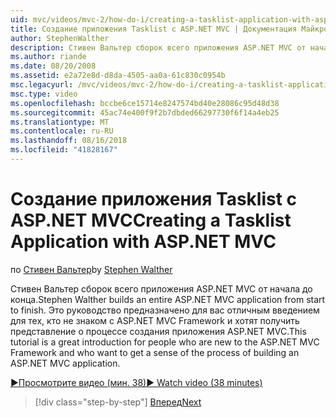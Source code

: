 ```yaml
---
uid: mvc/videos/mvc-2/how-do-i/creating-a-tasklist-application-with-aspnet-mvc
title: Создание приложения Tasklist с ASP.NET MVC | Документация Майкрософт
author: StephenWalther
description: Стивен Вальтер сборок всего приложения ASP.NET MVC от начала до конца. Это руководство является отличным введением для тех, кто еще не работали с ASP.NET MV...
ms.author: riande
ms.date: 08/20/2008
ms.assetid: e2a72e8d-d8da-4505-aa0a-61c830c0954b
msc.legacyurl: /mvc/videos/mvc-2/how-do-i/creating-a-tasklist-application-with-aspnet-mvc
msc.type: video
ms.openlocfilehash: bccbe6ce15714e8247574bd40e28086c95d48d38
ms.sourcegitcommit: 45ac74e400f9f2b7dbded66297730f6f14a4eb25
ms.translationtype: MT
ms.contentlocale: ru-RU
ms.lasthandoff: 08/16/2018
ms.locfileid: "41828167"
---
```

<a name="creating-a-tasklist-application-with-aspnet-mvc"></a><span data-ttu-id="f5d00-104">Создание приложения Tasklist с ASP.NET MVC</span><span class="sxs-lookup"><span data-stu-id="f5d00-104">Creating a Tasklist Application with ASP.NET MVC</span></span>
====================
<span data-ttu-id="f5d00-105">по [Стивен Вальтер](https://github.com/StephenWalther)</span><span class="sxs-lookup"><span data-stu-id="f5d00-105">by [Stephen Walther](https://github.com/StephenWalther)</span></span>

<span data-ttu-id="f5d00-106">Стивен Вальтер сборок всего приложения ASP.NET MVC от начала до конца.</span><span class="sxs-lookup"><span data-stu-id="f5d00-106">Stephen Walther builds an entire ASP.NET MVC application from start to finish.</span></span> <span data-ttu-id="f5d00-107">Это руководство предназначено для вас отличным введением для тех, кто не знаком с ASP.NET MVC Framework и хотят получить представление о процессе создания приложения ASP.NET MVC.</span><span class="sxs-lookup"><span data-stu-id="f5d00-107">This tutorial is a great introduction for people who are new to the ASP.NET MVC Framework and who want to get a sense of the process of building an ASP.NET MVC application.</span></span>

[<span data-ttu-id="f5d00-108">&#9654;Просмотрите видео (мин. 38)</span><span class="sxs-lookup"><span data-stu-id="f5d00-108">&#9654; Watch video (38 minutes)</span></span>](https://channel9.msdn.com/Blogs/ASP-NET-Site-Videos/creating-a-tasklist-application-with-aspnet-mvc)

> [!div class="step-by-step"]
> [<span data-ttu-id="f5d00-109">Вперед</span><span class="sxs-lookup"><span data-stu-id="f5d00-109">Next</span></span>](creating-a-movie-database-application-in-15-minutes-with-aspnet-mvc.md)
